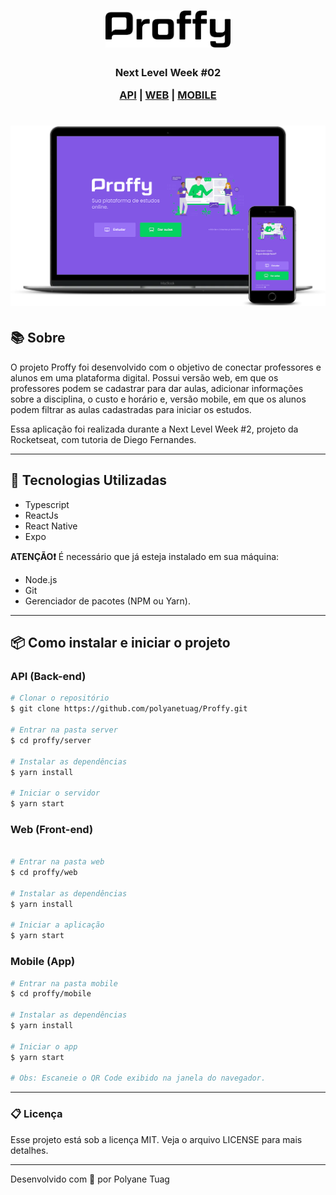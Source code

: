 <h1 align="center">
    <img  width= '200'src=".\.github\logoProffy.svg">
</h1>

<h3 align="center"> Next Level Week #02 

 [API](##-API-(Back-end)) | [WEB](##-WEB-(Front-end)) | [MOBILE](##-MOBILE-(App))
 
</h3>



<h1 align="center">
    <img src=".\.github\InterfaceAplicativo.png">
</h1>


## 📚 Sobre

O projeto Proffy foi desenvolvido com o objetivo de conectar professores e alunos em uma plataforma digital. Possui versão web, em que os professores podem se cadastrar para dar aulas, adicionar informações sobre a disciplina, o custo e horário e, versão mobile, em que os alunos podem filtrar as aulas cadastradas para iniciar os estudos.

Essa aplicação foi realizada durante a Next Level Week #2, projeto da Rocketseat, com tutoria de Diego Fernandes.

  

---

## 🚀 Tecnologias Utilizadas

- Typescript
- ReactJs
- React Native
- Expo


**ATENÇÃO❗** É necessário que já esteja instalado em sua máquina:

- Node.js
- Git 
- Gerenciador de pacotes (NPM ou Yarn).

---
## 📦 Como instalar e iniciar o projeto

### API (Back-end)

```bash
# Clonar o repositório
$ git clone https://github.com/polyanetuag/Proffy.git 

# Entrar na pasta server 
$ cd proffy/server

# Instalar as dependências
$ yarn install

# Iniciar o servidor
$ yarn start

```

### Web (Front-end)

```bash

# Entrar na pasta web 
$ cd proffy/web

# Instalar as dependências
$ yarn install

# Iniciar a aplicação
$ yarn start

```

### Mobile (App)

```bash
# Entrar na pasta mobile
$ cd proffy/mobile

# Instalar as dependências
$ yarn install

# Iniciar o app
$ yarn start

# Obs: Escaneie o QR Code exibido na janela do navegador.
```

---

### 📋 Licença

Esse projeto está sob a licença MIT. Veja o arquivo LICENSE para mais detalhes.


---
Desenvolvido com 💜 por Polyane Tuag
